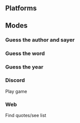 

## Platforms

## Modes

### Guess the author and sayer

### Guess the word

### Guess the year


### Discord
Play game

### Web
Find quotes/see list
